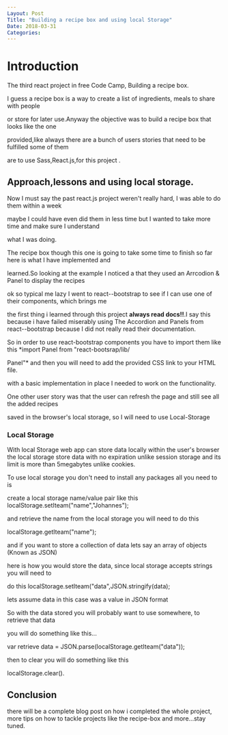 ```yaml
---
Layout: Post
Title: "Building a recipe box and using local Storage" 
Date: 2018-03-31
Categories:
---
```

# Introduction
The third react project in free Code Camp, Building a recipe box.

I guess a recipe box is a way to create a list of ingredients, meals to share with people 

or store for later use.Anyway the objective was to build a recipe box that looks like the one 

provided,like always there are a bunch of users stories that need to be fulfilled some of them

are to use Sass,React.js,for this project .

## Approach,lessons and using local storage.
Now I must say the past react.js project weren't really hard, I was able to do them within a week 

maybe I could have even did them in less time but I wanted to take more time and make sure I understand 

what I was doing.

The recipe box though this one is going to take some time to finish so far here is what I have implemented and

learned.So looking at the example I noticed a that they used an Arrcodion & Panel to display the recipes 

ok so typical me lazy I went to react--bootstrap to see if I can use one of their components, which brings me

the first thing i learned through this project **always read docs!!**.I say this because i have failed miserably using 
The Accordion and Panels from react--bootstrap because I did not really read their documentation.

So in order to use react-bootstrap components you have to import them like this *import Panel from "react-bootsrap/lib/

Panel"* and then you will need to add the provided CSS link to your HTML file.

with a basic implementation in place I needed to work on the functionality.

One other user story was that the user can refresh the page and still see all the added recipes 

saved in the browser's local storage, so I will need to use Local-Storage 

### Local Storage

With local Storage web app can store data locally within the user's  browser
the local storage store data with no expiration unlike session storage and its limit is more than 5megabytes
unlike cookies.

To use local storage you don't need to install any packages all you need to is 


create a local storage name/value pair like this localStorage.setIteam("name","Johannes");


and retrieve the name from the local storage you will need to do this 


localStorage.getIteam("name");


and if you want to store a collection of data lets say an array of objects (Known as JSON)


here is how you would store the data, since local storage accepts strings you will need to 


do this localStorage.setIteam("data",JSON.stringify(data);


lets assume data in this case was a value in JSON format


So with the data stored you will probably want to use somewhere, to retrieve that data 


you will do something like this... 


var retrieve data = JSON.parse(localStorage.getIteam("data"));


then to clear you will do something like this 


localStorage.clear().

## Conclusion
there will be a complete blog post on how i completed the whole project,
more tips on how to tackle projects like the recipe-box and more...stay tuned.
